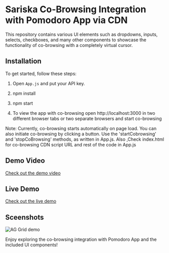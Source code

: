 # Sariska Co-Browsing Integration with Pomodoro App via CDN

This repository contains various UI elements such as dropdowns, inputs, selects, checkboxes, and many other components to showcase the functionality of co-browsing with a completely virtual cursor.

## Installation

To get started, follow these steps:

1. Open `App.js` and put your API key.

2. npm install

3. npm start

4. To view the app with co-browsing open http://localhost:3000 in two different browser tabs or two separate browsers and start co-browsing


Note: Currently, co-browsing starts automatically on page load. You can also initiate co-browsing by clicking a button. Use the 'startCobrowsing' and 'stopCoBrowsing' methods, as written in App.js. Also ,Check index.html for co-browsing CDN script URL and rest of the code in App.js


## Demo Video

 [Check out the demo video](https://app.usebubbles.com/5aG9j4Sz3sj4jbnEYMyZWr/sariska-co-browsing-demo)


## Live Demo

 [Check out the live demo](https://cobrowse.sariska.io)


## Sceenshots

![AG Grid demo](https://s3.ap-south-1.amazonaws.com/sariska.io/Screenshot+2023-10-31+at+6.23.17+PM.png)


Enjoy exploring the co-browsing integration with Pomodoro App and the included UI components!
